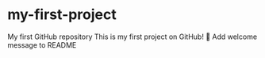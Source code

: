 # my-first-project
My first GitHub repository
This is my first project on GitHub! 🚀
Add welcome message to README

